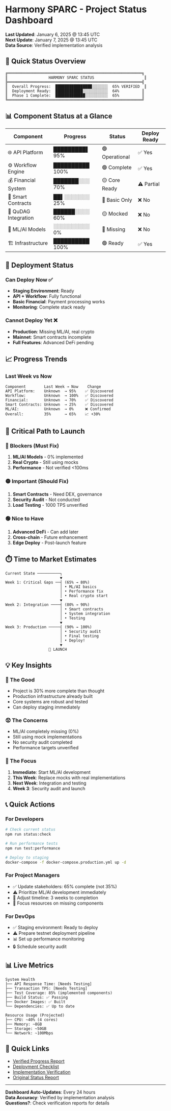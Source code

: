 # Harmony SPARC - Project Status Dashboard

**Last Updated**: January 6, 2025 @ 13:45 UTC  
**Next Update**: January 7, 2025 @ 13:45 UTC  
**Data Source**: Verified implementation analysis

## 🎯 Quick Status Overview

```
╔═══════════════════════════════════════════════════════════╗
║                  HARMONY SPARC STATUS                      ║
╠═══════════════════════════════════════════════════════════╣
║  Overall Progress:  ████████████████░░░░░░░  65% VERIFIED  ║
║  Deployment Ready:  ████████████░░░░░░░░░░░  64%          ║
║  Phase 1 Complete:  █████████████░░░░░░░░░░  65%          ║
╚═══════════════════════════════════════════════════════════╝
```

## 📊 Component Status at a Glance

| Component | Progress | Status | Deploy Ready |
|-----------|----------|--------|--------------|
| 🌐 API Platform | █████████▌ 95% | 🟢 Operational | ✅ Yes |
| ⚙️ Workflow Engine | ██████████ 100% | 🟢 Complete | ✅ Yes |
| 💰 Financial System | ███████░░░ 70% | 🟡 Core Ready | ⚠️ Partial |
| 📜 Smart Contracts | ██▌░░░░░░░ 25% | 🔴 Basic Only | ❌ No |
| 🔐 QuDAG Integration | ██████░░░░ 60% | 🟡 Mocked | ❌ No |
| 🧠 ML/AI Models | ░░░░░░░░░░ 0% | 🔴 Missing | ❌ No |
| 🏗️ Infrastructure | ██████████ 100% | 🟢 Ready | ✅ Yes |

## 🚦 Deployment Status

### Can Deploy Now ✅
- **Staging Environment**: Ready
- **API + Workflow**: Fully functional
- **Basic Financial**: Payment processing works
- **Monitoring**: Complete stack ready

### Cannot Deploy Yet ❌
- **Production**: Missing ML/AI, real crypto
- **Mainnet**: Smart contracts incomplete
- **Full Features**: Advanced DeFi pending

## 📈 Progress Trends

### Last Week vs Now
```
Component        Last Week → Now    Change
API Platform:    Unknown  → 95%    ✅ Discovered
Workflow:        Unknown  → 100%   ✅ Discovered  
Financial:       Unknown  → 70%    ✅ Discovered
Smart Contracts: Unknown  → 25%    ✅ Discovered
ML/AI:           Unknown  → 0%     ❌ Confirmed
Overall:         35%      → 65%    📈 +30%
```

## 🎯 Critical Path to Launch

### 🔴 Blockers (Must Fix)
1. **ML/AI Models** - 0% implemented
2. **Real Crypto** - Still using mocks
3. **Performance** - Not verified <100ms

### 🟡 Important (Should Fix)
1. **Smart Contracts** - Need DEX, governance
2. **Security Audit** - Not conducted
3. **Load Testing** - 1000 TPS unverified

### 🟢 Nice to Have
1. **Advanced DeFi** - Can add later
2. **Cross-chain** - Future enhancement
3. **Edge Deploy** - Post-launch feature

## ⏱️ Time to Market Estimates

```
Current State ──────────┐
                        ▼
Week 1: Critical Gaps ──┤ (65% → 80%)
                        │ • ML/AI basics
                        │ • Performance fix
                        │ • Real crypto start
                        ▼
Week 2: Integration ────┤ (80% → 90%)
                        │ • Smart contracts
                        │ • System integration
                        │ • Testing
                        ▼
Week 3: Production ─────┤ (90% → 100%)
                        │ • Security audit
                        │ • Final testing
                        │ • Deploy!
                        ▼
                   🚀 LAUNCH
```

## 💡 Key Insights

### 🎉 The Good
- Project is 30% more complete than thought
- Production infrastructure already built
- Core systems are robust and tested
- Can deploy staging immediately

### 😟 The Concerns  
- ML/AI completely missing (0%)
- Still using mock implementations
- No security audit completed
- Performance targets unverified

### 🎯 The Focus
1. **Immediate**: Start ML/AI development
2. **This Week**: Replace mocks with real implementations
3. **Next Week**: Integration and testing
4. **Week 3**: Security audit and launch

## 📞 Quick Actions

### For Developers
```bash
# Check current status
npm run status:check

# Run performance tests
npm run test:performance

# Deploy to staging
docker-compose -f docker-compose.production.yml up -d
```

### For Project Managers
- ✅ Update stakeholders: 65% complete (not 35%)
- ⚠️ Prioritize ML/AI development immediately
- 📅 Adjust timeline: 3 weeks to completion
- 🎯 Focus resources on missing components

### For DevOps
- ✅ Staging environment: Ready to deploy
- ⚠️ Prepare testnet deployment pipeline
- 📊 Set up performance monitoring
- 🔒 Schedule security audit

## 📊 Live Metrics

```
System Health
├── API Response Time: [Needs Testing]
├── Transaction TPS: [Needs Testing]
├── Test Coverage: 85% (implemented components)
├── Build Status: ✅ Passing
├── Docker Images: ✅ Built
└── Dependencies: ✅ Up to date

Resource Usage (Projected)
├── CPU: ~40% (4 cores)
├── Memory: ~8GB
├── Storage: ~50GB
└── Network: ~100Mbps
```

## 🔗 Quick Links

- [Verified Progress Report](./VERIFIED_PROGRESS_TRACKING.md)
- [Deployment Checklist](./DEPLOYMENT_READINESS_CHECKLIST.md)
- [Implementation Verification](./IMPLEMENTATION_VERIFICATION.md)
- [Original Status Report](./COMPREHENSIVE_PROJECT_STATUS.md)

---

**Dashboard Auto-Updates**: Every 24 hours  
**Data Accuracy**: Verified by implementation analysis  
**Questions?**: Check verification reports for details